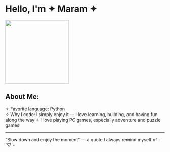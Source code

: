 # Hello, I'm ✦ Maram ✦ 

<img src="https://media0.giphy.com/media/v1.Y2lkPTc5MGI3NjExYWhwMTJhdm1yOGpveTFkN203cHdrbTlpNDVxOWRzZTg4enlvMndqZSZlcD12MV9pbnRlcm5hbF9naWZfYnlfaWQmY3Q9Zw/LHZyixOnHwDDy/giphy.gif" width="200"/>

##  About Me:
  
  ✧ Favorite language: Python  
  ✧ Why I code: I simply enjoy it — I love learning, building, and having fun along the way
  ✧ I love playing PC games, especially adventure and puzzle games!

---

“Slow down and enjoy the moment” — a quote I always remind myself of -`♡´-

